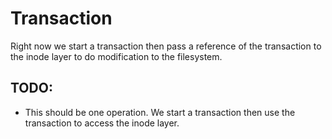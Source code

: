 # Transaction

Right now we start a transaction then pass a reference of the transaction to the inode layer
to do modification to the filesystem.

## TODO:
* This should be one operation. We start a transaction then use the transaction to access
the inode layer.